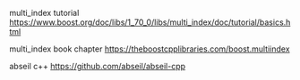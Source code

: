 multi_index tutorial
https://www.boost.org/doc/libs/1_70_0/libs/multi_index/doc/tutorial/basics.html

multi_index book chapter
https://theboostcpplibraries.com/boost.multiindex

abseil c++
https://github.com/abseil/abseil-cpp
